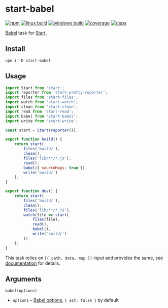 # start-babel

[![npm](https://img.shields.io/npm/v/start-babel.svg?style=flat-square)](https://www.npmjs.com/package/start-babel)
[![linux build](https://img.shields.io/travis/start-runner/babel/master.svg?label=linux&style=flat-square)](https://travis-ci.org/start-runner/babel)
[![windows build](https://img.shields.io/appveyor/ci/start-runner/babel/master.svg?label=windows&style=flat-square)](https://ci.appveyor.com/project/start-runner/babel)
[![coverage](https://img.shields.io/codecov/c/github/start-runner/babel/master.svg?style=flat-square)](https://codecov.io/github/start-runner/babel)
[![deps](https://img.shields.io/gemnasium/start-runner/babel.svg?style=flat-square)](https://gemnasium.com/start-runner/babel)

[Babel](https://babeljs.io/) task for [Start](https://github.com/start-runner/start).

## Install

```
npm i -D start-babel
```

## Usage

```js
import Start from 'start';
import reporter from 'start-pretty-reporter';
import files from 'start-files';
import watch from 'start-watch';
import clean from 'start-clean';
import read from 'start-read';
import babel from 'start-babel';
import write from 'start-write';

const start = Start(reporter());

export function build() {
    return start(
        files('build/'),
        clean(),
        files('lib/**/*.js'),
        read(),
        babel({ sourceMaps: true }),
        write('build/')
    );
}

export function dev() {
    return start(
        files('build/'),
        clean(),
        files('lib/**/*.js'),
        watch(file => start(
            files(file),
            read(),
            babel(),
            write('build/')
        ))
    );
}
```

This task relies on `[{ path, data, map }]` input and provides the same, see [documentation](https://github.com/start-runner/start#readme) for details.

## Arguments

`babel(options)`

* `options` – [Babel options](https://babeljs.io/docs/usage/options/), `{ ast: false }` by default
